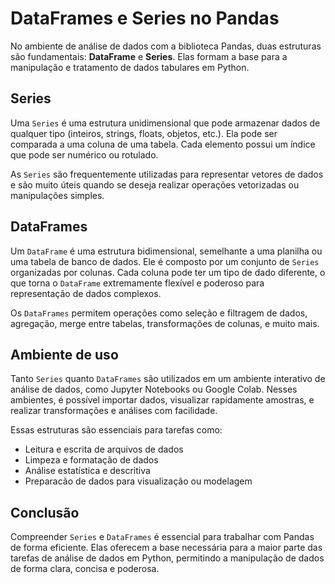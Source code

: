 # DataFrames e Series no Pandas

No ambiente de análise de dados com a biblioteca Pandas, duas estruturas são fundamentais: **DataFrame** e **Series**. Elas formam a base para a manipulação e tratamento de dados tabulares em Python.

## Series

Uma `Series` é uma estrutura unidimensional que pode armazenar dados de qualquer tipo (inteiros, strings, floats, objetos, etc.). Ela pode ser comparada a uma coluna de uma tabela. Cada elemento possui um índice que pode ser numérico ou rotulado.

As `Series` são frequentemente utilizadas para representar vetores de dados e são muito úteis quando se deseja realizar operações vetorizadas ou manipulações simples.

## DataFrames

Um `DataFrame` é uma estrutura bidimensional, semelhante a uma planilha ou uma tabela de banco de dados. Ele é composto por um conjunto de `Series` organizadas por colunas. Cada coluna pode ter um tipo de dado diferente, o que torna o `DataFrame` extremamente flexível e poderoso para representação de dados complexos.

Os `DataFrames` permitem operações como seleção e filtragem de dados, agregação, merge entre tabelas, transformações de colunas, e muito mais.

## Ambiente de uso

Tanto `Series` quanto `DataFrames` são utilizados em um ambiente interativo de análise de dados, como Jupyter Notebooks ou Google Colab. Nesses ambientes, é possível importar dados, visualizar rapidamente amostras, e realizar transformações e análises com facilidade.

Essas estruturas são essenciais para tarefas como:

- Leitura e escrita de arquivos de dados
- Limpeza e formatação de dados
- Análise estatística e descritiva
- Preparacão de dados para visualização ou modelagem

## Conclusão

Compreender `Series` e `DataFrames` é essencial para trabalhar com Pandas de forma eficiente. Elas oferecem a base necessária para a maior parte das tarefas de análise de dados em Python, permitindo a manipulação de dados de forma clara, concisa e poderosa.